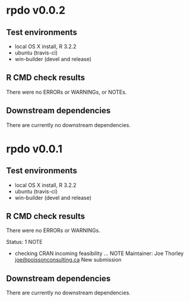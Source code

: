 # rpdo v0.0.2

## Test environments

* local OS X install, R 3.2.2
* ubuntu (travis-ci)
* win-builder (devel and release)

## R CMD check results

There were no ERRORs or WARNINGs, or NOTEs. 

## Downstream dependencies

There are currently no downstream dependencies.

# rpdo v0.0.1

## Test environments

* local OS X install, R 3.2.2
* ubuntu (travis-ci)
* win-builder (devel and release)

## R CMD check results

There were no ERRORs or WARNINGs. 

Status: 1 NOTE

* checking CRAN incoming feasibility ... NOTE
Maintainer: Joe Thorley <joe@poissonconsulting.ca>
New submission

## Downstream dependencies

There are currently no downstream dependencies.
